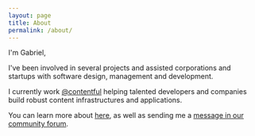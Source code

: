 ```yaml
---
layout: page
title: About
permalink: /about/
---
```


I'm Gabriel,

I've been involved in several projects and assisted corporations and startups with software design, management and development.

I currently work [@contentful](https://www.contentful.com/) helping talented developers and companies build robust content infrastructures and applications.

You can learn more about [here](https://www.contentful.com/content-infrastructure/), as well as sending me a [message in our community forum](https://www.contentfulcommunity.com/u/gabriel/).

